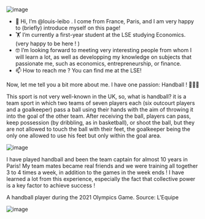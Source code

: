 
![image](https://user-images.githubusercontent.com/92152371/139416419-5f5a40ad-40c7-4ac9-a3b6-1a340daf9d09.png)


-   👋 Hi, I’m @louis-leibo . I come from France, Paris, and I am very happy to (briefly) introduce myself on this page! 
- 🏋️ I’m currently a first-year student at the LSE studying Economics. (very happy to be here ! )
- 🤓 I’m looking forward to meeting very interesting people from whom I will learn a lot, as well as developping my knowledge on subjects that passionate me, such as economics, entrepreneurship, or finance. 
- 📫 How to reach me ? You can find me at the LSE!

Now, let me tell you a bit more about me. I have one passion: Handball !  🤾🏼‍♂️

This sport is not very well-known in the UK, so, what is handball? it is a team sport in which two teams of seven players each (six outcourt players and a goalkeeper) pass a ball using their hands with the aim of throwing it into the goal of the other team. After receiving the ball, players can pass, keep possession (by dribbling, as in basketball), or shoot the ball, but they are not allowed to touch the ball with their feet, the goalkeeper being the only one allowed to use his feet but only within the goal area. 

![image](https://user-images.githubusercontent.com/92152371/139416466-89d92974-6990-4a99-8853-c80182e73836.png)


I have played handball and been the team captain for almost 10 years in Paris! My team mates became real friends and we were training all together 3 to 4 times a week, in addition to the games in the week ends ! I have learned a lot from this experience, especially the fact that collective power is a key factor to achieve success ! 

A handball player during the 2021 Olympics Game. Source: L'Equipe

![image](https://user-images.githubusercontent.com/92152371/139327722-0a532c81-a787-4570-84e3-6032a06cae9d.png)
